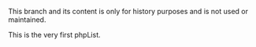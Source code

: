 This branch and its content is only for history purposes and is not used or maintained.

This is the very first phpList.
